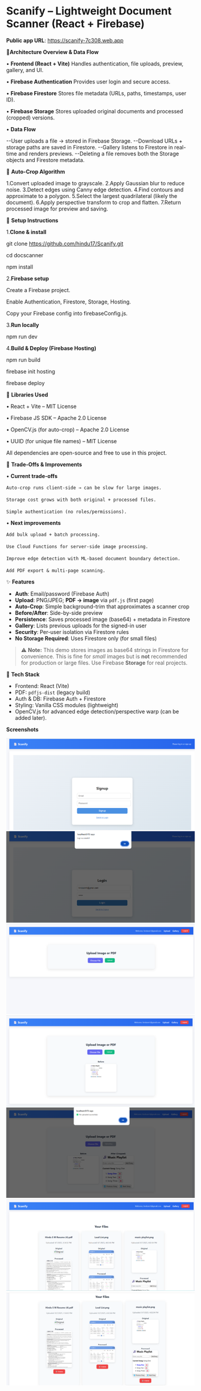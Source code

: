 # Scanify – Lightweight Document Scanner (React + Firebase)

**Public app URL**: https://scanify-7c308.web.app

🔹**Architecture Overview & Data Flow**

• **Frontend (React + Vite)**
Handles authentication, file uploads, preview, gallery, and UI.

• **Firebase Authentication**
Provides user login and secure access.

• **Firebase Firestore**
Stores file metadata (URLs, paths, timestamps, user ID).

• **Firebase Storage**
Stores uploaded original documents and processed (cropped) versions.

• **Data Flow**

--User uploads a file → stored in Firebase Storage.
--Download URLs + storage paths are saved in Firestore.
--Gallery listens to Firestore in real-time and renders previews.
--Deleting a file removes both the Storage objects and Firestore metadata.

🔹 **Auto-Crop Algorithm**

1.Convert uploaded image to grayscale.
2.Apply Gaussian blur to reduce noise.
3.Detect edges using Canny edge detection.
4.Find contours and approximate to a polygon.
5.Select the largest quadrilateral (likely the document).
6.Apply perspective transform to crop and flatten.
7.Return processed image for preview and saving.


🔹 **Setup Instructions**

1.**Clone & install**

git clone https://github.com/hindu17/Scanify.git

cd docscanner

npm install

2.**Firebase setup**

Create a Firebase project.

Enable Authentication, Firestore, Storage, Hosting.

Copy your Firebase config into firebaseConfig.js.

3.**Run locally**

npm run dev

4.**Build & Deploy (Firebase Hosting)**

npm run build

firebase init hosting 

firebase deploy

🔹 **Libraries Used**

   • React + Vite – MIT License
   
   • Firebase JS SDK – Apache 2.0 License
   
   • OpenCV.js (for auto-crop) – Apache 2.0 License
   
   • UUID (for unique file names) – MIT License

All dependencies are open-source and free to use in this project.

🔹 **Trade-Offs & Improvements**

• **Current trade-offs**

    Auto-crop runs client-side → can be slow for large images.
    
    Storage cost grows with both original + processed files.
    
    Simple authentication (no roles/permissions).

• **Next improvements**

    Add bulk upload + batch processing.
    
    Use Cloud Functions for server-side image processing.
    
    Improve edge detection with ML-based document boundary detection.
    
    Add PDF export & multi-page scanning.

✨ **Features**

- **Auth**: Email/password (Firebase Auth)
- **Upload**: PNG/JPEG; **PDF → image** via `pdf.js` (first page)
- **Auto-Crop**: Simple background-trim that approximates a scanner crop
- **Before/After**: Side-by-side preview
- **Persistence**: Saves processed image (base64) + metadata in Firestore
- **Gallery**: Lists previous uploads for the signed-in user
- **Security**: Per-user isolation via Firestore rules
- **No Storage Required**: Uses Firestore only (for small files)

> ⚠️ **Note:** This demo stores images as base64 strings in Firestore for convenience. This is fine for *small* images but is **not** recommended for production or large files. Use Firebase **Storage** for real projects.


 🧱 **Tech Stack**

- Frontend: React (Vite)
- PDF: `pdfjs-dist` (legacy build)
- Auth & DB: Firebase Auth + Firestore
- Styling: Vanilla CSS modules (lightweight)
- OpenCV.js for advanced edge detection/perspective warp (can be added later).

**Screenshots**

![sign up](image.png)
![login in](image-1.png)
![home](image-2.png)
![upload](image-3.png)
![crop](image-4.png)
![gallery view 1](image-5.png)
![gallery view 2](image-6.png)

